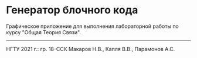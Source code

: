# Генератор блочного кода
Графическое приложение для выполнения лабораторной работы по курсу "Общая Теория Связи".
***
НГТУ 2021 г.: гр. 18-ССК Макаров Н.В., Капля В.В., Парамонов А.С.